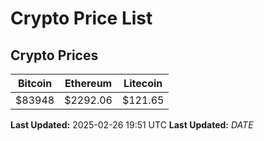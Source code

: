 # Crypto Price List

## Crypto Prices
| Bitcoin | Ethereum | Litecoin |
| ------- | -------- | -------- |
| $83948 | $2292.06 | $121.65 |
**Last Updated:** 2025-02-26 19:51 UTC
**Last Updated:** $DATE$
